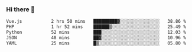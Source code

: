 ### Hi there 👋

<!--START_SECTION:waka-->

```txt
Vue.js           2 hrs 50 mins   █████████▓░░░░░░░░░░░░░░░   38.86 %
PHP              1 hr 52 mins    ██████▒░░░░░░░░░░░░░░░░░░   25.49 %
Python           52 mins         ███░░░░░░░░░░░░░░░░░░░░░░   12.03 %
JSON             48 mins         ██▓░░░░░░░░░░░░░░░░░░░░░░   10.96 %
YAML             25 mins         █▒░░░░░░░░░░░░░░░░░░░░░░░   05.80 %
```

<!--END_SECTION:waka-->

<!--
**Jonas-VanHaeken/Jonas-VanHaeken** is a ✨ _special_ ✨ repository because its `README.md` (this file) appears on your GitHub profile.

Here are some ideas to get you started:

- 🔭 I’m currently working on ...
- 🌱 I’m currently learning ...
- 👯 I’m looking to collaborate on ...
- 🤔 I’m looking for help with ...
- 💬 Ask me about ...
- 📫 How to reach me: ...
- 😄 Pronouns: ...
- ⚡ Fun fact: ...
-->
